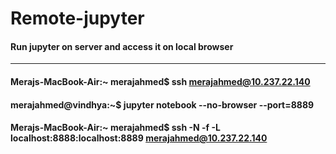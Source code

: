 # Remote-jupyter
#### Run jupyter on server and access it on local browser
<hr/>

#### Merajs-MacBook-Air:~ merajahmed$ ssh merajahmed@10.237.22.140

#### merajahmed@vindhya:~$ jupyter notebook --no-browser --port=8889

#### Merajs-MacBook-Air:~ merajahmed$ ssh -N -f -L localhost:8888:localhost:8889 merajahmed@10.237.22.140
